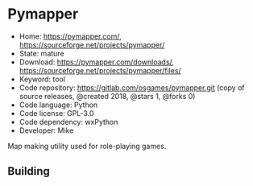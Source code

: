 # Pymapper

- Home: https://pymapper.com/, https://sourceforge.net/projects/pymapper/
- State: mature
- Download: https://pymapper.com/downloads/, https://sourceforge.net/projects/pymapper/files/
- Keyword: tool
- Code repository: https://gitlab.com/osgames/pymapper.git (copy of source releases, @created 2018, @stars 1, @forks 0)
- Code language: Python
- Code license: GPL-3.0
- Code dependency: wxPython
- Developer: Mike

Map making utility used for role-playing games.

## Building
